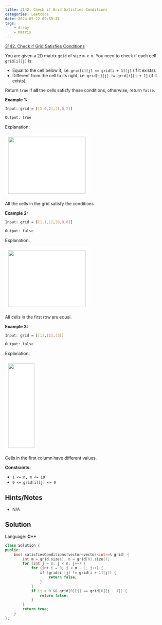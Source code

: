 ```yaml
---
title: 3142. Check if Grid Satisfies Conditions
categories: Leetcode
date: 2024-05-22 09:59:31
tags:
    - Array
    - Matrix
---
```


[3142. Check if Grid Satisfies Conditions](https://leetcode.com/problems/check-if-grid-satisfies-conditions/description/)

You are given a 2D matrix `grid` of size `m x n`. You need to check if each cell `grid[i][j]` is:

- Equal to the cell below it, i.e. `grid[i][j] == grid[i + 1][j]` (if it exists).
- Different from the cell to its right, i.e. `grid[i][j] != grid[i][j + 1]` (if it exists).

Return `true` if **all**  the cells satisfy these conditions, otherwise, return `false`.

**Example 1:**

```bash
Input: grid = [[1,0,2],[1,0,2]]

Output: true
```

Explanation:

**<img alt="" src="https://assets.leetcode.com/uploads/2024/04/15/examplechanged.png" style="width: 254px; height: 186px; padding: 10px; background: rgb(255, 255, 255); border-radius: 0.5rem; --darkreader-inline-bgimage: initial; --darkreader-inline-bgcolor: #242729;" data-darkreader-inline-bgimage="" data-darkreader-inline-bgcolor="">**

All the cells in the grid satisfy the conditions.

**Example 2:**

```bash
Input: grid = [[1,1,1],[0,0,0]]

Output: false
```

Explanation:

**<img alt="" src="https://assets.leetcode.com/uploads/2024/03/27/example21.png" style="width: 254px; height: 186px; padding: 10px; background: rgb(255, 255, 255); border-radius: 0.5rem; --darkreader-inline-bgimage: initial; --darkreader-inline-bgcolor: #242729;" data-darkreader-inline-bgimage="" data-darkreader-inline-bgcolor="">**

All cells in the first row are equal.

**Example 3:**

```bash
Input: grid = [[1],[2],[3]]

Output: false
```

Explanation:

<img alt="" src="https://assets.leetcode.com/uploads/2024/03/31/changed.png" style="width: 86px; height: 277px; padding: 10px; background: rgb(255, 255, 255); border-radius: 0.5rem; --darkreader-inline-bgimage: initial; --darkreader-inline-bgcolor: #242729;" data-darkreader-inline-bgimage="" data-darkreader-inline-bgcolor="">

Cells in the first column have different values.

**Constraints:**

- `1 <= n, m <= 10`
- `0 <= grid[i][j] <= 9`

## Hints/Notes

- N/A

## Solution

Language: **C++**

```C++
class Solution {
public:
    bool satisfiesConditions(vector<vector<int>>& grid) {
        int m = grid.size(), n = grid[0].size();
        for (int j = 0; j < n; j++) {
            for (int i = 0; i < m - 1; i++) {
                if (grid[i][j] != grid[i + 1][j]) {
                    return false;
                }
            }
            if (j > 0 && grid[0][j] == grid[0][j - 1]) {
                return false;
            }
        }
        return true;
    }
};
```
